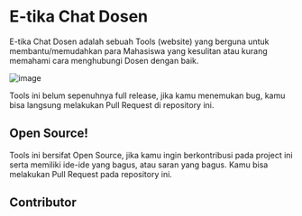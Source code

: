 # E-tika Chat Dosen
E-tika Chat Dosen adalah sebuah Tools (website) yang berguna untuk membantu/memudahkan para Mahasiswa yang kesulitan atau kurang memahami cara menghubungi Dosen dengan baik.

![image](https://user-images.githubusercontent.com/46246652/137627839-aa4f80d8-47a8-47ce-bb51-619e770f27b2.png)

Tools ini belum sepenuhnya full release, jika kamu menemukan bug, kamu bisa langsung melakukan Pull Request di repository ini.

## Open Source!
Tools ini bersifat Open Source, jika kamu ingin berkontribusi pada project ini serta memiliki ide-ide yang bagus, atau saran yang bagus. Kamu bisa melakukan Pull Request pada repository ini.

## Contributor
